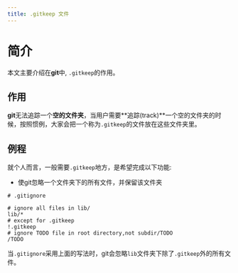 ```yaml
---
title: .gitkeep 文件
---
```

 
# 简介

本文主要介绍在**git**中, `.gitkeep`的作用。

## 作用

**git**无法追踪一个**空的文件夹**，当用户需要**追踪(track)**一个空的文件夹的时候，按照惯例，大家会把一个称为`.gitkeep`的文件放在这些文件夹里。

## 例程

就个人而言，一般需要`.gitkeep`地方，是希望完成以下功能:

- 使git忽略一个文件夹下的所有文件，并保留该文件夹

```
# .gitignore

# ignore all files in lib/
lib/*
# except for .gitkeep
!.gitkeep
# ignore TODO file in root directory,not subdir/TODO
/TODO

```

当`.gitignore`采用上面的写法时，git会忽略`lib`文件夹下除了`.gitkeep`外的所有文件。